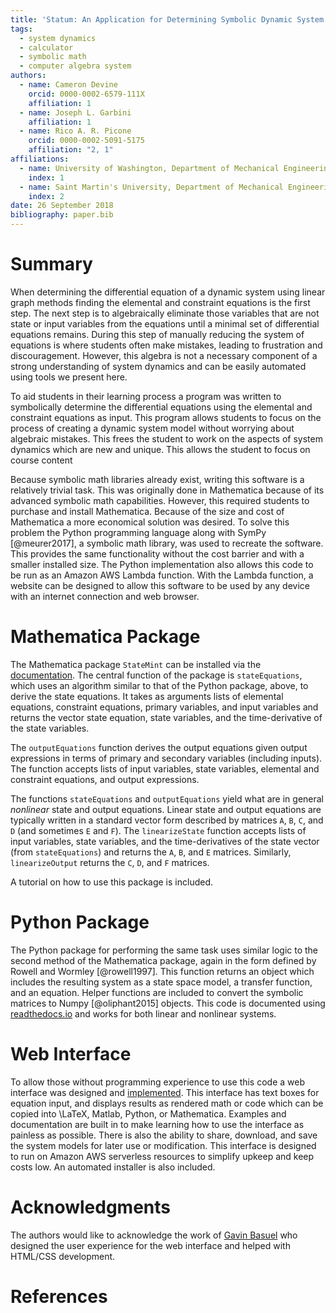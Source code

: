 ```yaml
---
title: 'Statum: An Application for Determining Symbolic Dynamic System Models using Linear Graph Methods'
tags:
  - system dynamics
  - calculator
  - symbolic math
  - computer algebra system
authors:
  - name: Cameron Devine
    orcid: 0000-0002-6579-111X
    affiliation: 1
  - name: Joseph L. Garbini
    affiliation: 1
  - name: Rico A. R. Picone
    orcid: 0000-0002-5091-5175
    affiliation: "2, 1"
affiliations:
  - name: University of Washington, Department of Mechanical Engineering
    index: 1
  - name: Saint Martin's University, Department of Mechanical Engineering
    index: 2
date: 26 September 2018
bibliography: paper.bib
---
```


# Summary

When determining the differential equation of a dynamic system using linear graph methods finding the elemental and constraint equations is the first step.
The next step is to algebraically eliminate those variables that are not state or input variables from the equations until a minimal set of differential equations remains.
During this step of manually reducing the system of equations is where students often make mistakes, leading to frustration and discouragement.
However, this algebra is not a necessary component of a strong understanding of system dynamics and can be easily automated using tools we present here.


To aid students in their learning process a program was written to symbolically determine the differential equations using the elemental and constraint equations as input.
This program allows students to focus on the process of creating a dynamic system model without worrying about algebraic mistakes.
This frees the student to work on the aspects of system dynamics which are new and unique.
This allows the student to focus on course content 

Because symbolic math libraries already exist, writing this software is a relatively trivial task.
This was originally done in Mathematica because of its advanced symbolic math capabilities.
However, this required students to purchase and install Mathematica.
Because of the size and cost of Mathematica a more economical solution was desired.
To solve this problem the Python programming language along with SymPy [@meurer2017], a symbolic math library, was used to recreate the software.
This provides the same functionality without the cost barrier and with a smaller installed size.
The Python implementation also allows this code to be run as an Amazon AWS Lambda function.
With the Lambda function, a website can be designed to allow this software to be used by any device with an internet connection and web browser.

# Mathematica Package

The Mathematica package `StateMint` can be installed via the [documentation](). The central function of the package is `stateEquations`, which uses an algorithm similar to that of the Python package, above, to derive the state equations. It takes as arguments lists of elemental equations, constraint equations, primary variables, and input variables and returns the vector state equation, state variables, and the time-derivative of the state variables.

The `outputEquations` function derives the output equations given output expressions in terms of primary and secondary variables (including inputs). The function accepts lists of input variables, state variables, elemental and constraint equations, and output expressions.

The functions `stateEquations` and `outputEquations` yield what are in general *nonlinear* state and output equations. Linear state and output equations are typically written in a standard vector form described by matrices `A`, `B`, `C`, and `D` (and sometimes `E` and `F`). The `linearizeState` function accepts lists of input variables, state variables, and the time-derivatives of the state vector (from `stateEquations`) and returns the `A`, `B`, and `E` matrices. Similarly, `linearizeOutput` returns the `C`, `D`, and `F` matrices.

A tutorial on how to use this package is included.

# Python Package

The Python package for performing the same task uses similar logic to the second method of the Mathematica package, again in the form defined by Rowell and Wormley [@rowell1997].
This function returns an object which includes the resulting system as a state space model, a transfer function, and an equation.
Helper functions are included to convert the symbolic matrices to Numpy [@oliphant2015] objects.
This code is documented using [readthedocs.io](https://statum.readthedocs.io/en/latest/) and works for both linear and nonlinear systems.

# Web Interface

To allow those without programming experience to use this code a web interface was designed and [implemented](http://statum.camerondevine.me/).
This interface has text boxes for equation input, and displays results as rendered math or code which can be copied into \LaTeX, Matlab, Python, or Mathematica.
Examples and documentation are built in to make learning how to use the interface as painless as possible.
There is also the ability to share, download, and save the system models for later use or modification.
This interface is designed to run on Amazon AWS serverless resources to simplify upkeep and keep costs low.
An automated installer is also included.

# Acknowledgments

The authors would like to acknowledge the work of [Gavin Basuel](https://www.gavinbasuel.com/) who designed the user experience for the web interface and helped with HTML/CSS development.

# References

<!--stackedit_data:
eyJkaXNjdXNzaW9ucyI6eyJTUjhYckl2em11VWpGY1paIjp7In
N0YXJ0Ijo2NjIsImVuZCI6ODE3LCJ0ZXh0IjoiV2hlbiBkZXRl
cm1pbmluZyB0aGUgZGlmZmVyZW50aWFsIGVxdWF0aW9uIG9mIG
EgZHluYW1pYyBzeXN0ZW0gdXNpbmcgbGluZWFyIGdyYeKApiJ9
LCJleVB3U3hGS1pTN3ViaWxuIjp7InN0YXJ0IjoxMTM0LCJlbm
QiOjExMzQsInRleHQiOiJXaGVuIGxlYXJuaW5nIHN5c3RlbSBk
eW5hbWljcywgc3R1ZGVudHMgd29yayBtYW55IHByb2JsZW1zIG
FzIGEgcGFydCBvZiB0aGVpciBj4oCmIn0sImtJdEwxUVZCSEl5
a21UQnQiOnsic3RhcnQiOjEyODksImVuZCI6MTQ2MCwidGV4dC
I6IlRvIGFpZCBzdHVkZW50cyBpbiB0aGVpciBsZWFybmluZyBw
cm9jZXNzIGEgcHJvZ3JhbSB3YXMgd3JpdHRlbiB0byBzeW1ib2
xpY2FsbHnigKYifSwiU25oNm1sM2J4RmtHUE1tZiI6eyJzdGFy
dCI6MTU5MiwiZW5kIjoxNjgyLCJ0ZXh0IjoiVGhpcyBmcmVlcy
B0aGUgc3R1ZGVudCB0byB3b3JrIG9uIHRoZSBhc3BlY3RzIG9m
IHN5c3RlbSBkeW5hbWljcyB3aGljaCBhcmUgbmV34oCmIn0sIk
g1QVdleGFDOHpsWGIyMU8iOnsic3RhcnQiOjE3MzYsImVuZCI6
MTgzNCwidGV4dCI6IkJlY2F1c2Ugc3ltYm9saWMgbWF0aCBsaW
JyYXJpZXMgYWxyZWFkeSBleGlzdCwgd3JpdGluZyB0aGlzIHNv
ZnR3YXJlIGlzIGEgcmVsYXTigKYifSwid0VHNlZ3OGtRd1pwaF
c2MyI6eyJzdGFydCI6MTg1NSwiZW5kIjoxODU5LCJ0ZXh0Ijoi
ZG9uZSJ9LCJRd0xEdjNIM0JNUExVTDUwIjp7InN0YXJ0IjoxOT
QxLCJlbmQiOjE5NDksInRleHQiOiJyZXF1aXJlZCJ9LCJwUktU
aW5vS2dzVzdWdDJIIjp7InN0YXJ0IjoyMDExLCJlbmQiOjIwMj
QsInRleHQiOiJzaXplIGFuZCBjb3N0In0sInJ4Mkx1bWRjS1ZF
aTJmVUsiOnsic3RhcnQiOjIxOTUsImVuZCI6MjE5OSwidGV4dC
I6InVzZWQifSwiNmVpMk1STnkwc21peFhndSI6eyJzdGFydCI6
MjQ1MSwiZW5kIjoyNDU3LCJ0ZXh0IjoiY2FuIGJlIn0sIjhWR2
w5Q1lyalhQTmU0RzQiOnsic3RhcnQiOjI1NDcsImVuZCI6MjU1
OSwidGV4dCI6IndlYiBicm93c2VyLiJ9LCJTQ25ucDJUY0FaNm
VkSVRDIjp7InN0YXJ0IjoyNTYxLCJlbmQiOjI1ODIsInRleHQi
OiIjIE1hdGhlbWF0aWNhIFBhY2thZ2UifSwiemVtbWtoVU5RcH
ZOQUJrWiI6eyJzdGFydCI6Mzg5NCwiZW5kIjozOTAyLCJ0ZXh0
IjoiaW5jbHVkZWQifSwiRVVST0Y0YUY3QkI3dDhESiI6eyJzdG
FydCI6MjY0NSwiZW5kIjoyNjYyLCJ0ZXh0IjoiW2RvY3VtZW50
YXRpb25dKCkifX0sImNvbW1lbnRzIjp7IlJ5TGprMnFMY3I4RH
M4SmQiOnsiZGlzY3Vzc2lvbklkIjoiU1I4WHJJdnptdVVqRmNa
WiIsInN1YiI6ImdvOjEwMjkwNTQzNTUzMDg5NjQ3NDgwMCIsIn
RleHQiOiJJJ20gYSBiaWcgYmVsaWV2ZXIgdGhhdCB5b3VyIGZp
cnN0IHNlbnRlbmNlIHNob3VsZCB0cnkgdG8gY29udmV5IHRoZS
BtYWluIHBvaW50IG9mIHlvdXIgcGFwZXIuIFRoaXMgaXMgbW9y
ZSBvZiBhbiBcImludHJvZHVjdGlvblwiIHNlY3Rpb24gc2VudG
VuY2UsIGFzIGFyZSB0aG9zZSB0aGF0IGZvbGxvdyBpdC4gUGVy
aGFwcyB0aGlzICppcyogZWZmZWN0aXZlbHkgdGhlIGludHJvZH
VjdGlvbiBhbmQgdGhlcmUncyBhIHNlcGFyYXRlIGFic3RyYWN0
IC4uLiBpZiBzbywgdGhhdCdzIGZpbmUuIiwiY3JlYXRlZCI6MT
U0MzcxOTEwMjgzMH0sInpkaHdjTVppZURXcklwa0MiOnsiZGlz
Y3Vzc2lvbklkIjoiU1I4WHJJdnptdVVqRmNaWiIsInN1YiI6Im
dvOjEwMjkwNTQzNTUzMDg5NjQ3NDgwMCIsInRleHQiOiJJJ20g
Z29pbmcgdG8gY29udGludWUgY29tbWVudGluZyBhcyBpZiB0aG
lzIHRleHQgaXMgcHJlY2VkZWQgYnkgYW4gYWJzdHJhY3Qgb2Yg
c29tZSBzb3J0LiIsImNyZWF0ZWQiOjE1NDM3MTkyMDE4MDh9LC
J1YmRxTmhXU210R1VrU1dlIjp7ImRpc2N1c3Npb25JZCI6ImV5
UHdTeEZLWlM3dWJpbG4iLCJzdWIiOiJnbzoxMDI5MDU0MzU1Mz
A4OTY0NzQ4MDAiLCJ0ZXh0IjoiSSB0aGluayBhZGRpbmcgYSBw
aHJhc2UgdG8gdGhlIHByZWNlZGluZyBzZW50ZW5jZSBjb3VsZC
BjYXB0dXJlIHdoYXQgeW91J3JlIHRyeWluZyB0byBzYXksIGhl
cmUuIFNvbWV0aGluZyBsaWtlIFwiLi4uIG1ha2UgbWlzdGFrZX
MsIHdoaWNoIGxlYWQgdG8gZnJ1c3RyYXRpb24gYW5kIGRpc2Nv
dXJhZ2VtZW50IHdoZW4gbWFudWFsbHkgcmVkdWNpbmcgdGhlIH
N5c3RlbSBvZiBlcXVhdGlvbnMuXCIiLCJjcmVhdGVkIjoxNTQz
NzE5NjEwNjg3fSwiNEJyY05qc0RseFNiTGxNNiI6eyJkaXNjdX
NzaW9uSWQiOiJrSXRMMVFWQkhJeWttVEJ0Iiwic3ViIjoiZ286
MTAyOTA1NDM1NTMwODk2NDc0ODAwIiwidGV4dCI6IldlIGNhbi
Bub3cgYmUgbW9yZSBzcGVjaWZpYywgaGVyZS4gV2UgaGF2ZSBh
bHJlYWR5IGludHJvZHVjZWQgdGhlIGVxdWF0aW9ucyBhbmQgdG
hlIHRhc2sgb2YgYXV0b21hdGlvbi4iLCJjcmVhdGVkIjoxNTQz
NzIwMDYzNjkyfSwic295SEd3ZkJxZHo1VThYNSI6eyJkaXNjdX
NzaW9uSWQiOiJTbmg2bWwzYnhGa0dQTW1mIiwic3ViIjoiZ286
MTAyOTA1NDM1NTMwODk2NDc0ODAwIiwidGV4dCI6IkkgdGhpbm
sgeW91IGNvdWxkIHJlcGhyYXNlIHRoaXMgdG8gYmUgbW9yZSBj
bGVhciB0aGF0IHRoZSBcIm5ld1wiIGFuZCBcInVuaXF1ZVwiIG
FzcGVjdHMgYXJlIHNvIHRvIHRoZSBzdHVkZW50cywgbm90IHN5
c3RlbSBkeW5hbWljcy4iLCJjcmVhdGVkIjoxNTQzNzIwMTQwND
EwfSwiSnJtZENxcklIUFc2blFjVSI6eyJkaXNjdXNzaW9uSWQi
OiJINUFXZXhhQzh6bFhiMjFPIiwic3ViIjoiZ286MTAyOTA1ND
M1NTMwODk2NDc0ODAwIiwidGV4dCI6IkNvbnNpZGVyIGdldHRp
bmcgcmlkIG9mIHRoZSBleGlzdGVuY2Ugc3RhdGVtZW50IGFuZC
BpbnN0ZWFkIGZvY3VzIG9uIHRoZSBmYWN0IHRoYXQgd2UgKmFw
cGxpZWQgZXhpc3RpbmcqIHN5bWJvbGljIG1hdGggbGlicmFyaW
VzLiBBbHNvIGNvbnNpZGVyIGNhbGxpbmcgaXQgXCJtYXRoZW1h
dGljc1wiIGJlY2F1c2Ugd2UncmUgZmFuY3kiLCJjcmVhdGVkIj
oxNTQzNzIwMjc1NjU5fSwiSjZHNm84NGNIdFdBNXRaUCI6eyJk
aXNjdXNzaW9uSWQiOiJ3RUc2Vnc4a1F3WnBoVzYzIiwic3ViIj
oiZ286MTAyOTA1NDM1NTMwODk2NDc0ODAwIiwidGV4dCI6IkNv
bnNpZGVyIHJlcGhyYXNpbmcgdG8gYXZvaWQgXCJkb25lXCIiLC
JjcmVhdGVkIjoxNTQzNzIwMzA0OTMxfSwidHdaZnlGeEhWazRm
dmltRCI6eyJkaXNjdXNzaW9uSWQiOiJRd0xEdjNIM0JNUExVTD
UwIiwic3ViIjoiZ286MTAyOTA1NDM1NTMwODk2NDc0ODAwIiwi
dGV4dCI6IkkgdGhpbmsgcHJlc2VudCB0ZW5zZSBpcyBiZXR0ZX
Igc2luY2Ugd2UncmUgc3RpbGwgcmVsZWFzaW5nIGEgTU1BIHBh
Y2thZ2UiLCJjcmVhdGVkIjoxNTQzNzIwMzMzNTQ4fSwia25aSV
J5bDdSckVYVVQzNiI6eyJkaXNjdXNzaW9uSWQiOiJwUktUaW5v
S2dzVzdWdDJIIiwic3ViIjoiZ286MTAyOTA1NDM1NTMwODk2ND
c0ODAwIiwidGV4dCI6IkkgdGhpbmsgcGVyaGFwcyB0aGUgbW9z
dCBpbXBvcnRhbnQgYXNwZWN0IGlzIHRoYXQgaXQgcmVxdWlyZX
Mgc3R1ZGVudHMgdG8gbGVhcm4gYSBuZXcgc29mdHdhcmUgc3lz
dGVtIC4uLiB3aGljaCBtb3JlIHRoYW4gb3V0d2VpZ2hzIHRoZS
BhZHZhbnRhZ2VzIGZvciBtb3N0IG9mIHRoZSBzdHVkZW50cyAu
Li4geW91ciB3ZWIgYXBwIGxldHMgdGhlbSBnZXQgc3RhcnRlZC
B3aXRob3V0IGxlYXJuaW5nIE1NQSIsImNyZWF0ZWQiOjE1NDM3
MjA0NDU2Nzh9LCI0b3hyUnNoRklpY00yRU9PIjp7ImRpc2N1c3
Npb25JZCI6InJ4Mkx1bWRjS1ZFaTJmVUsiLCJzdWIiOiJnbzox
MDI5MDU0MzU1MzA4OTY0NzQ4MDAiLCJ0ZXh0IjoiSXQncyBiZX
N0IHRvIGF2b2lkIFwidXNlZFwiIC4uLiBhbmQgZXZlbiBiZXR0
ZXIgdG8gYXZvaWQgdGhlIHBocmFzaW5nIHRoYXQgbGVhZCB0by
BpdC4gRS5nLiB0aGlzIHNlbnRlbmNlIGNvdWxkIGJlIFwiRm9y
IHRoZXNlIHJlYXNvbnMsIGEgdmVyc2lvbiBvZiB0aGUgc29mdH
dhcmUgd3JpdHRlbiBpbiB0aGUgUHl0aG9uIC4uLi5cIiIsImNy
ZWF0ZWQiOjE1NDM3MjA2NjU5MDZ9LCJIZFZJdXhNMURaUkdLUD
RxIjp7ImRpc2N1c3Npb25JZCI6IjZlaTJNUk55MHNtaXhYZ3Ui
LCJzdWIiOiJnbzoxMDI5MDU0MzU1MzA4OTY0NzQ4MDAiLCJ0ZX
h0IjoiV2UndmUgYWxyZWFkeSBkb25lIHRoaXMsIHNvIGl0IHNo
b3VsZCBiZSBcIndhc1wiIiwiY3JlYXRlZCI6MTU0MzcyMDcyOD
Q1M30sIjRvU1lYRzBCQ3N5SHF0QWoiOnsiZGlzY3Vzc2lvbklk
IjoiOFZHbDlDWXJqWFBOZTRHNCIsInN1YiI6ImdvOjEwMjkwNT
QzNTUzMDg5NjQ3NDgwMCIsInRleHQiOiJZb3UgY2FuIG5vdyBk
cml2ZSBob21lIHRoYXQgdGhlIHdlYiBhcHAgZG9lc24ndCByZX
F1aXJlIGFueSBNYXRoZW1hdGljYSBvciBQeXRob24vU3ltUHkg
a25vd2xlZGdlLCB3aGljaCBJIHRoaW5rIGlzIHRoZSBtb3N0IG
ltcG9ydGFudCBhZHZhbnRhZ2UhIiwiY3JlYXRlZCI6MTU0Mzcy
MDc5NTY2MH0sIjRjeGlBRmZDYXJTZjY1dmoiOnsiZGlzY3Vzc2
lvbklkIjoiU0NubnAyVGNBWjZlZElUQyIsInN1YiI6ImdvOjEw
MjkwNTQzNTUzMDg5NjQ3NDgwMCIsInRleHQiOiJDb25zaWRlci
ByZW9yZGVyaW5nIHRoZXNlIC4uLiBhdCBsZWFzdCBwdXR0aW5n
IE1NQSBsYXN0LCBzaW5jZSBJIHRoaW5rIGl0J3MgbGVhc3QgaW
1wb3J0YW50LiIsImNyZWF0ZWQiOjE1NDM3MjI1MzE2Nzd9LCJC
eHlMa3REOUkzdDJXNnVVIjp7ImRpc2N1c3Npb25JZCI6InplbW
1raFVOUXB2TkFCa1oiLCJzdWIiOiJnbzoxMDI5MDU0MzU1MzA4
OTY0NzQ4MDAiLCJ0ZXh0IjoiV2hlcmU/IiwiY3JlYXRlZCI6MT
U0MzcyMzA3NDkyOX0sInEwQUpadHVHOVNrYjZOc1UiOnsiZGlz
Y3Vzc2lvbklkIjoiemVtbWtoVU5RcHZOQUJrWiIsInN1YiI6Im
dvOjEwMjkwNTQzNTUzMDg5NjQ3NDgwMCIsInRleHQiOiJJIG1l
YW4gd2Ugc2hvdWxkIGh5cGVybGluayBpdCIsImNyZWF0ZWQiOj
E1NDM3MjMwOTIwMjF9LCJFdWlEYVhrOW5YZWVtR2pSIjp7ImRp
c2N1c3Npb25JZCI6IkVVUk9GNGFGN0JCN3Q4REoiLCJzdWIiOi
JnbzoxMDI5MDU0MzU1MzA4OTY0NzQ4MDAiLCJ0ZXh0IjoiSSdt
IGFmcmFpZCB0byBoYXJkY29kZSB0aGUgdXJsLCBlc3BlY2lhbG
x5IGlmIHdlJ3JlIGNoYW5naW5nIHRvIFN0YXRlTWludCAuLi4i
LCJjcmVhdGVkIjoxNTQzNzc2ODIwMjE1fX0sImhpc3RvcnkiOl
stNTYwMzg3MjU1LC0zMzI2MjE3MDYsMTY4MjUzMDQ5MywtMTQ5
MjkwOTU3LDQyMzY2MDExLC0yNTY5NjU4MzcsLTEyMDE5MTA0NT
IsMjA5ODc3NTk2MF19
-->
